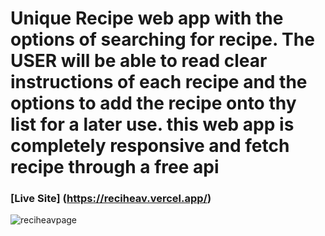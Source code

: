 # Unique Recipe web app with the options of searching for recipe. The USER will be able to read clear instructions of each recipe and the options to add the recipe onto thy list for a later use. this web app is completely responsive and fetch recipe through a free api

### [Live Site] (https://reciheav.vercel.app/)

![reciheavpage](https://user-images.githubusercontent.com/100964607/188522560-6552209f-cffa-4fd1-be42-ba7608d8a701.png)
